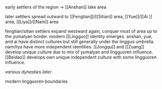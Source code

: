 early settlers of the region -> [[Anshan]] lake area

later settlers spread outward to [[Fengtian]]/[[Sitian]] area, [[Yue]]/[[Ai ]] area, [[Liya]]/[[Nam]] area

fengtian/sitian settlers expand westward again, conquer most of area up to the yumalyan border. modern [[Lingguo]] identity emerges. anshan, yue, and ai have distinct cultures but still generally under the lingguo umbrella. nam/liya have more independent identities. [[Jongqu]] and [[Zuang]] develop unique culture due to mix of yumalyan and lingguoren influence. [[Beidao]] develops own unique independent culture with some lingguoren influence.

*various dynasties later*

modern lingguoren boundaries